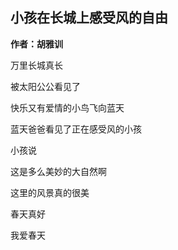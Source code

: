 ## 小孩在长城上感受风的自由

**作者：胡雅训**  




万里长城真长

被太阳公公看见了

快乐又有爱情的小鸟飞向蓝天

蓝天爸爸看见了正在感受风的小孩

小孩说

这是多么美妙的大自然啊

这里的风景真的很美

春天真好

我爱春天


